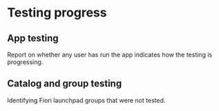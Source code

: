 # Testing progress

## App testing 

Report on whether any user has run the app indicates how the testing is progressing.

## Catalog and group testing

Identifying Fiori launchpad groups that were not tested.
